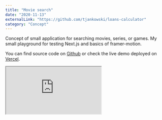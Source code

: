```yaml
---
title: "Movie search"
date: "2020-11-13"
externalLink: "https://github.com/tjankowski/loans-calculator"
category: "Concept"
---
```


Concept of small application for searching movies, series, or games. My small playground for testing Next.js and basics of framer-motion.

You can find source code on [Github](https://github.com/tjankowski/movie-search)
or check the live demo deployed on [Vercel](https://movie-search-five.vercel.app/).

<iframe
    title="Movie search"
    class="lab__demo"
    src="https://movie-search-five.vercel.app/">
</iframe>
